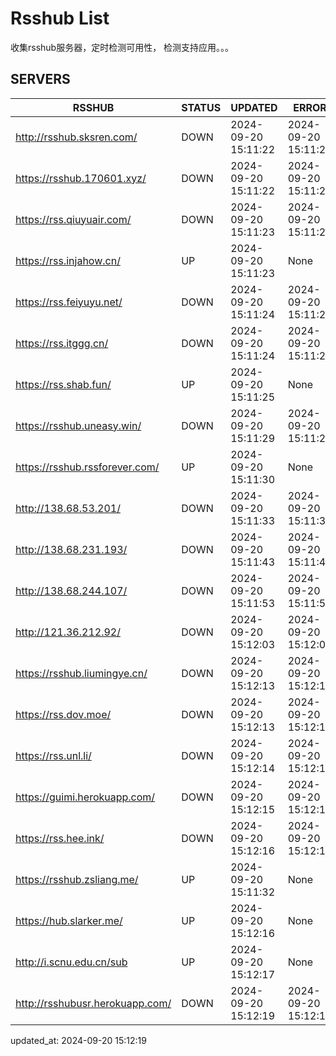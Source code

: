 # Rsshub List

收集rsshub服务器，定时检测可用性， 检测支持应用。。。


## SERVERS

|  RSSHUB   | STATUS  | UPDATED  | ERROR  | TWITTER |  
|  ----  | ----  | ----  | ----  | ---- |  
| http://rsshub.sksren.com/ | DOWN | 2024-09-20 15:11:22 | 2024-09-20 15:11:22 |  
| https://rsshub.170601.xyz/ | DOWN | 2024-09-20 15:11:22 | 2024-09-20 15:11:22 |  
| https://rss.qiuyuair.com/ | DOWN | 2024-09-20 15:11:23 | 2024-09-20 15:11:23 |  
| https://rss.injahow.cn/ | UP | 2024-09-20 15:11:23 | None ||  
| https://rss.feiyuyu.net/ | DOWN | 2024-09-20 15:11:24 | 2024-09-20 15:11:24 |  
| https://rss.itggg.cn/ | DOWN | 2024-09-20 15:11:24 | 2024-09-20 15:11:24 |  
| https://rss.shab.fun/ | UP | 2024-09-20 15:11:25 | None ||  
| https://rsshub.uneasy.win/ | DOWN | 2024-09-20 15:11:29 | 2024-09-20 15:11:29 |  
| https://rsshub.rssforever.com/ | UP | 2024-09-20 15:11:30 | None ||  
| http://138.68.53.201/ | DOWN | 2024-09-20 15:11:33 | 2024-09-20 15:11:33 |  
| http://138.68.231.193/ | DOWN | 2024-09-20 15:11:43 | 2024-09-20 15:11:43 |  
| http://138.68.244.107/ | DOWN | 2024-09-20 15:11:53 | 2024-09-20 15:11:53 |  
| http://121.36.212.92/ | DOWN | 2024-09-20 15:12:03 | 2024-09-20 15:12:03 |  
| https://rsshub.liumingye.cn/ | DOWN | 2024-09-20 15:12:13 | 2024-09-20 15:12:13 |  
| https://rss.dov.moe/ | DOWN | 2024-09-20 15:12:13 | 2024-09-20 15:12:13 |  
| https://rss.unl.li/ | DOWN | 2024-09-20 15:12:14 | 2024-09-20 15:12:14 |  
| https://guimi.herokuapp.com/ | DOWN | 2024-09-20 15:12:15 | 2024-09-20 15:12:15 |  
| https://rss.hee.ink/ | DOWN | 2024-09-20 15:12:16 | 2024-09-20 15:12:16 |  
| https://rsshub.zsliang.me/ | UP | 2024-09-20 15:11:32 | None |OK|  
| https://hub.slarker.me/ | UP | 2024-09-20 15:12:16 | None ||  
| http://i.scnu.edu.cn/sub | UP | 2024-09-20 15:12:17 | None ||  
| http://rsshubusr.herokuapp.com/ | DOWN | 2024-09-20 15:12:19 | 2024-09-20 15:12:19 |  
  

updated_at: 2024-09-20 15:12:19  

